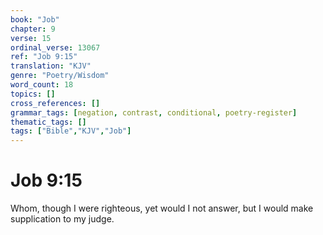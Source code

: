 ```yaml
---
book: "Job"
chapter: 9
verse: 15
ordinal_verse: 13067
ref: "Job 9:15"
translation: "KJV"
genre: "Poetry/Wisdom"
word_count: 18
topics: []
cross_references: []
grammar_tags: [negation, contrast, conditional, poetry-register]
thematic_tags: []
tags: ["Bible","KJV","Job"]
---
```


# Job 9:15

Whom, though I were righteous, yet would I not answer, but I would make supplication to my judge.
